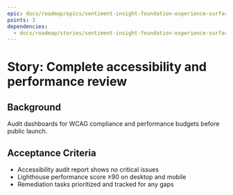 ```yaml
---
epic: docs/roadmap/epics/sentiment-insight-foundation-experience-surface.md
points: 3
dependencies:
  - docs/roadmap/stories/sentiment-insight-foundation-experience-surface-04-dashboard-integration.md
---
```

# Story: Complete accessibility and performance review

## Background
Audit dashboards for WCAG compliance and performance budgets before public launch.

## Acceptance Criteria
- Accessibility audit report shows no critical issues
- Lighthouse performance score ≥90 on desktop and mobile
- Remediation tasks prioritized and tracked for any gaps
